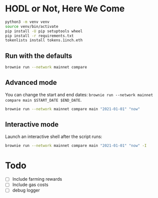 # HODL or Not, Here We Come

```bash
python3 -m venv venv
source venv/bin/activate
pip install -U pip setuptools wheel
pip install -r requirements.txt
tokenlists install tokens.1inch.eth
```

## Run with the defaults

```bash
brownie run --network mainnet compare
```

## Advanced mode

You can change the start and end dates: `brownie run --network mainnet compare main $START_DATE $END_DATE`.

```bash
brownie run --network mainnet compare main "2021-01-01" "now"
```

## Interactive mode

Launch an interactive shell after the script runs:

```bash
brownie run --network mainnet compare main "2021-01-01" "now" -I
```

# Todo

- [ ] Include farming rewards
- [ ] Include gas costs
- [ ] debug logger